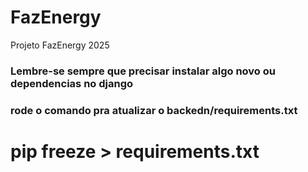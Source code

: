 # FazEnergy
Projeto FazEnergy 2025 


### Lembre-se sempre que precisar instalar algo novo ou dependencias no django
### rode o comando pra atualizar o backedn/requirements.txt
# pip freeze > requirements.txt




